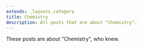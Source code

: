 ```yaml
---
extends: _layouts.category
title: Chemistry
description: All posts that are about "Chemistry".
---
```

          
These posts are about "Chemistry", who knew.
          